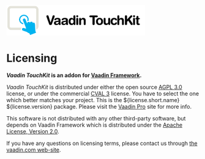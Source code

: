 <img src="assets/touchkit-logo.png" title="Vaadin Touchkit" />

# Licensing

**_Vaadin TouchKit_ is an addon for <a href="http://vaadin.com">Vaadin Framework</a>.**

_Vaadin TouchKit_ is distributed under either the open source
<a href="http://www.gnu.org/licenses/agpl-3.0.html">AGPL 3.0</a>
license, or under the commercial
<a href="https://vaadin.com/license/cval-3">CVAL 3</a> license.
You have to select the one which better matches your project. This is the
<span class="license">${license.short.name} ${license.version}</span>
package. Please visit the <a href="https://vaadin.com/pro-tools">Vaadin Pro</a>
site for more info.

This software is not distributed with any other third-party software, but
depends on Vaadin Framework which is distributed under the
<a href="licenses/apache-license-version-2-0.txt">Apache License, Version 2.0</a>.

If you have any questions on licensing terms, please contact us through <a
href="http://vaadin.com/contact">the vaadin.com web-site</a>.
